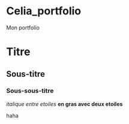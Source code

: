 # Celia_portfolio
Mon portfolio

# Titre
## Sous-titre
### Sous-sous-titre
*italique entre etoiles*
**en gras avec deux etoiles**

haha
